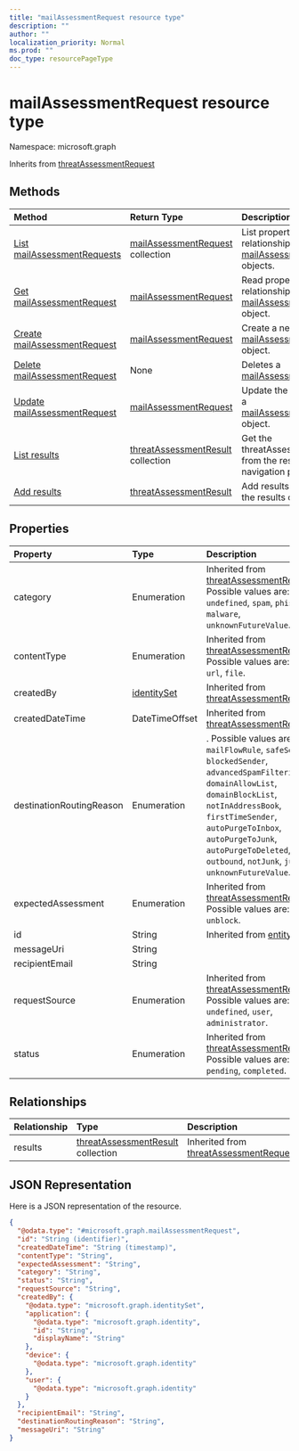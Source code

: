 ```yaml
---
title: "mailAssessmentRequest resource type"
description: ""
author: ""
localization_priority: Normal
ms.prod: ""
doc_type: resourcePageType
---
```


# mailAssessmentRequest resource type


Namespace: microsoft.graph




Inherits from [threatAssessmentRequest](../resources/threatassessmentrequest.md)

## Methods
|Method|Return Type|Description|
|:---|:---|:---|
|[List mailAssessmentRequests](../api/mailassessmentrequest-list.md)|[mailAssessmentRequest](../resources/mailassessmentrequest.md) collection|List properties and relationships of the [mailAssessmentRequest](../resources/mailassessmentrequest.md) objects.|
|[Get mailAssessmentRequest](../api/mailassessmentrequest-get.md)|[mailAssessmentRequest](../resources/mailassessmentrequest.md)|Read properties and relationships of the [mailAssessmentRequest](../resources/mailassessmentrequest.md) object.|
|[Create mailAssessmentRequest](../api/mailassessmentrequest-create.md)|[mailAssessmentRequest](../resources/mailassessmentrequest.md)|Create a new [mailAssessmentRequest](../resources/mailassessmentrequest.md) object.|
|[Delete mailAssessmentRequest](../api/mailassessmentrequest-delete.md)|None|Deletes a [mailAssessmentRequest](../resources/mailassessmentrequest.md).|
|[Update mailAssessmentRequest](../api/mailassessmentrequest-update.md)|[mailAssessmentRequest](../resources/mailassessmentrequest.md)|Update the properties of a [mailAssessmentRequest](../resources/mailassessmentrequest.md) object.|
|[List results](../api/mailassessmentrequest-list-results.md)|[threatAssessmentResult](../resources/threatassessmentresult.md) collection|Get the threatAssessmentResults from the results navigation property.|
|[Add results](../api/mailassessmentrequest-post-results.md)|[threatAssessmentResult](../resources/threatassessmentresult.md)|Add results by posting to the results collection.|

## Properties
|Property|Type|Description|
|:---|:---|:---|
|category|Enumeration| Inherited from [threatAssessmentRequest](../resources/threatassessmentrequest.md). Possible values are: `undefined`, `spam`, `phishing`, `malware`, `unknownFutureValue`.|
|contentType|Enumeration| Inherited from [threatAssessmentRequest](../resources/threatassessmentrequest.md). Possible values are: `mail`, `url`, `file`.|
|createdBy|[identitySet](../resources/identityset.md)| Inherited from [threatAssessmentRequest](../resources/threatassessmentrequest.md)|
|createdDateTime|DateTimeOffset| Inherited from [threatAssessmentRequest](../resources/threatassessmentrequest.md)|
|destinationRoutingReason|Enumeration|. Possible values are: `none`, `mailFlowRule`, `safeSender`, `blockedSender`, `advancedSpamFiltering`, `domainAllowList`, `domainBlockList`, `notInAddressBook`, `firstTimeSender`, `autoPurgeToInbox`, `autoPurgeToJunk`, `autoPurgeToDeleted`, `outbound`, `notJunk`, `junk`, `unknownFutureValue`.|
|expectedAssessment|Enumeration| Inherited from [threatAssessmentRequest](../resources/threatassessmentrequest.md). Possible values are: `block`, `unblock`.|
|id|String| Inherited from [entity](../resources/entity.md)|
|messageUri|String||
|recipientEmail|String||
|requestSource|Enumeration| Inherited from [threatAssessmentRequest](../resources/threatassessmentrequest.md). Possible values are: `undefined`, `user`, `administrator`.|
|status|Enumeration| Inherited from [threatAssessmentRequest](../resources/threatassessmentrequest.md). Possible values are: `pending`, `completed`.|

## Relationships
|Relationship|Type|Description|
|:---|:---|:---|
|results|[threatAssessmentResult](../resources/threatassessmentresult.md) collection| Inherited from [threatAssessmentRequest](../resources/threatassessmentrequest.md)|

## JSON Representation
Here is a JSON representation of the resource.
<!-- {
  "blockType": "resource",
  "keyProperty": "id",
  "@odata.type": "microsoft.graph.mailAssessmentRequest",
  "baseType": "microsoft.graph.threatAssessmentRequest",
  "openType": false
}
-->
``` json
{
  "@odata.type": "#microsoft.graph.mailAssessmentRequest",
  "id": "String (identifier)",
  "createdDateTime": "String (timestamp)",
  "contentType": "String",
  "expectedAssessment": "String",
  "category": "String",
  "status": "String",
  "requestSource": "String",
  "createdBy": {
    "@odata.type": "microsoft.graph.identitySet",
    "application": {
      "@odata.type": "microsoft.graph.identity",
      "id": "String",
      "displayName": "String"
    },
    "device": {
      "@odata.type": "microsoft.graph.identity"
    },
    "user": {
      "@odata.type": "microsoft.graph.identity"
    }
  },
  "recipientEmail": "String",
  "destinationRoutingReason": "String",
  "messageUri": "String"
}
```

